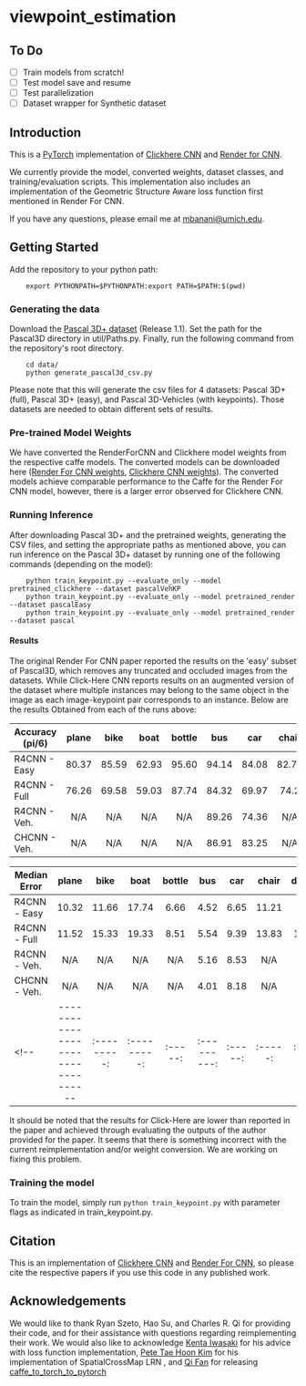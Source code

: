 # viewpoint_estimation


## To Do

<!-- - [x] Convert all links to relative paths!
- [x] Include corrected links to weights! (check!)
- [x] Get RenderForCNN and ClickHere Running (without regards to accuracy)
- [x] Fix Loss Function to match what was in the r4cnn paper (ignore what their code actually did for now -- avoid normalization)
- [x] Test training code with updated loss function -->
<!-- - [ ] Get RenderForCNN weights in .npy (and remove lua version from all code) -- cleanup -->
<!-- - [x] Test suspected modification to map generation (flipping X axis) -> did not work! -->
<!-- - [ ] Update README to reflect current content -->
<!-- - [ ] Normalize Class Naming methodology (Capital vs normal .. ) -->
<!-- - [ ] Try to resolve dependence on util .. be more systematic about my imports! -->
- [ ] Train models from scratch!
- [ ] Test model save and resume
- [ ] Test parallelization
- [ ] Dataset wrapper for Synthetic dataset

## Introduction

This is a [PyTorch](http://pytorch.org) implementation of [Clickhere CNN](https://github.com/rszeto/click-here-cnn)
and [Render for CNN](https://github.com/shapenet/RenderForCNN).

We currently provide the model, converted weights, dataset classes, and training/evaluation scripts.
This implementation also includes an implementation of the Geometric Structure Aware loss function first mentioned in Render For CNN.


If you have any questions, please email me at mbanani@umich.edu.


## Getting Started

Add the repository to your python path:

        export PYTHONPATH=$PYTHONPATH:export PATH=$PATH:$(pwd)


### Generating the data
Download the [Pascal 3D+ dataset](http://cvgl.stanford.edu/projects/pascal3d.html) (Release 1.1).
Set the path for the Pascal3D directory in util/Paths.py. Finally, run the following command from the repository's root directory.

        cd data/
        python generate_pascal3d_csv.py

Please note that this will generate the csv files for 4 datasets: Pascal 3D+ (full), Pascal 3D+ (easy), and Pascal 3D-Vehicles (with keypoints). Those datasets are needed to obtain different sets of results.

### Pre-trained Model Weights

We have converted the RenderForCNN and Clickhere model weights from the respective caffe models.
The converted models can be downloaded here
([Render For CNN weights](http://www-personal.umich.edu/~mbanani/clickhere_weights/render4cnn.pth),
[Clickhere CNN weights](http://www-personal.umich.edu/~mbanani/clickhere_weights/ch_cnn.npy)).
The converted models achieve comparable performance to the Caffe for the Render For CNN model,
however, there is a larger error observed for Clickhere CNN.
<!-- We are currently training the models using PyTorch and will upload the new models soon. -->

### Running Inference

After downloading Pascal 3D+ and the pretrained weights, generating the CSV files, and setting the appropriate paths as mentioned above,
you can run inference on the Pascal 3D+ dataset by running one of the following commands (depending on the model):

        python train_keypoint.py --evaluate_only --model pretrained_clickhere --dataset pascalVehKP  
        python train_keypoint.py --evaluate_only --model pretrained_render    --dataset pascalEasy
        python train_keypoint.py --evaluate_only --model pretrained_render    --dataset pascal


#### Results

The original Render For CNN paper reported the results on the 'easy' subset of Pascal3D, which removes any truncated and occluded images from the datasets. While Click-Here CNN reports results on an augmented version of the dataset where multiple instances may belong to the same object in the image as each image-keypoint pair corresponds to an instance. Below are the results Obtained from each of the runs above:

| Accuracy (pi/6)| plane | bike   | boat  | bottle    | bus   | car   | chair | d.table   | m.bike | sofa  | train | tv    | mean  |
| ----------------------------------|:---------:|:---------:|:-----:|:---------:|:-----:|:-----:|:-----:|:-------------:|:---------:|:-----:|:-----:|:------------:|:-----:|
| R4CNN - Easy      | 80.37     | 85.59     | 62.93 | 95.60     | 94.14 | 84.08 | 82.76 | 80.95         | 85.30     | 84.61 | 84.08 | 93.26        | 84.47 |
| R4CNN - Full      | 76.26     | 69.58     | 59.03 | 87.74     | 84.32 | 69.97 | 74.2  | 66.79         | 77.29     | 82.37 | 75.48 | 81.93        | 75.41 |
| R4CNN - Veh.      | N/A       | N/A       | N/A   | N/A       | 89.26 | 74.36 | N/A   | N/A           | 81.93     | N/A   | N/A   | N/A          | 81.85 |
| CHCNN - Veh.      | N/A       | N/A       | N/A   | N/A       | 86.91 | 83.25 | N/A   | N/A           | 73.83     | N/A   | N/A   | N/A          | 81.33 |

| Median Error | plane | bike   | boat  | bottle    | bus   | car   | chair | d.table   | m.bike | sofa  | train | tv    | mean  |
| ----------------------------------|:---------:|:---------:|:-----:|:---------:|:-----:|:-----:|:-----:|:-------------:|:---------:|:-----:|:-----:|:------------:|:-----:|
| R4CNN - Easy      | 10.32     | 11.66     | 17.74 | 6.66      | 4.52  | 6.65  | 11.21 | 9.75          | 13.11     | 9.76  | 5.52  | 11.93        | 9.90  |
| R4CNN - Full      | 11.52     | 15.33     | 19.33 | 8.51      | 5.54  | 9.39  | 13.83 | 12.87         | 14.90     | 13.03 | 8.96  | 13.72        | 12.24 |
| R4CNN - Veh.      | N/A       | N/A       | N/A   | N/A       | 5.16  | 8.53  | N/A   | N/A           | 13.46     | N/A   | N/A   | N/A          | 9.05  |
| CHCNN - Veh.      | N/A       | N/A       | N/A   | N/A       | 4.01  | 8.18  | N/A   | N/A           | 19.71     | N/A   | N/A   | N/A          | 10.63 |
<!-- | ----------------------------------|:---------:|:---------:|:-----:|:---------:|:-----:|:-----:|:-----:|:-------------:|:---------:|:-----:|:-----:|:------------:|:-----:| -->

It should be noted that the results for Click-Here are lower than reported in the paper and achieved through evaluating the outputs of the author provided for the paper.
It seems that there is something incorrect with the current reimplementation and/or weight conversion. We are working on fixing this problem.


### Training the model

To train the model, simply run `python train_keypoint.py` with parameter flags as indicated in train_keypoint.py.

## Citation

This is an implementation of [Clickhere CNN](https://github.come/rszeto/click-here-cnn) and [Render For CNN](https://github.com/shapenet/RenderForCNN), so please cite the respective papers if you use this code in any published work.

## Acknowledgements

We would like to thank Ryan Szeto, Hao Su, and Charles R. Qi for providing their code, and for their assistance with questions regarding reimplementing their work. We would also like to acknowledge [Kenta Iwasaki](https://discuss.pytorch.org/u/dranithix/summary) for his advice with loss function implementation, [Pete Tae Hoon Kim](https://discuss.pytorch.org/u/thnkim/summary) for his implementation of SpatialCrossMap LRN , and [Qi Fan](https://github.com/fanq15) for releasing [caffe_to_torch_to_pytorch](https://github.com/fanq15/caffe_to_torch_to_pytorch)
